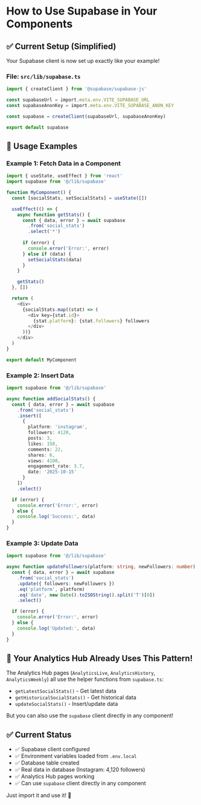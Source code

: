 # How to Use Supabase in Your Components

## ✅ Current Setup (Simplified)

Your Supabase client is now set up exactly like your example!

### **File: `src/lib/supabase.ts`**
```typescript
import { createClient } from '@supabase/supabase-js'

const supabaseUrl = import.meta.env.VITE_SUPABASE_URL
const supabaseAnonKey = import.meta.env.VITE_SUPABASE_ANON_KEY

const supabase = createClient(supabaseUrl, supabaseAnonKey)

export default supabase
```

## 📝 Usage Examples

### **Example 1: Fetch Data in a Component**
```typescript
import { useState, useEffect } from 'react'
import supabase from '@/lib/supabase'

function MyComponent() {
  const [socialStats, setSocialStats] = useState([])

  useEffect(() => {
    async function getStats() {
      const { data, error } = await supabase
        .from('social_stats')
        .select('*')
      
      if (error) {
        console.error('Error:', error)
      } else if (data) {
        setSocialStats(data)
      }
    }

    getStats()
  }, [])

  return (
    <div>
      {socialStats.map((stat) => (
        <div key={stat.id}>
          {stat.platform}: {stat.followers} followers
        </div>
      ))}
    </div>
  )
}

export default MyComponent
```

### **Example 2: Insert Data**
```typescript
import supabase from '@/lib/supabase'

async function addSocialStats() {
  const { data, error } = await supabase
    .from('social_stats')
    .insert([
      {
        platform: 'instagram',
        followers: 4120,
        posts: 3,
        likes: 158,
        comments: 22,
        shares: 6,
        views: 4100,
        engagement_rate: 3.7,
        date: '2025-10-15'
      }
    ])
    .select()

  if (error) {
    console.error('Error:', error)
  } else {
    console.log('Success:', data)
  }
}
```

### **Example 3: Update Data**
```typescript
import supabase from '@/lib/supabase'

async function updateFollowers(platform: string, newFollowers: number) {
  const { data, error } = await supabase
    .from('social_stats')
    .update({ followers: newFollowers })
    .eq('platform', platform)
    .eq('date', new Date().toISOString().split('T')[0])
    .select()

  if (error) {
    console.error('Error:', error)
  } else {
    console.log('Updated:', data)
  }
}
```

## 🎯 Your Analytics Hub Already Uses This Pattern!

The Analytics Hub pages (`AnalyticsLive`, `AnalyticsHistory`, `AnalyticsWeekly`) all use the helper functions from `supabase.ts`:

- `getLatestSocialStats()` - Get latest data
- `getHistoricalSocialStats()` - Get historical data
- `updateSocialStats()` - Insert/update data

But you can also use the `supabase` client directly in any component!

## ✅ Current Status

- ✅ Supabase client configured
- ✅ Environment variables loaded from `.env.local`
- ✅ Database table created
- ✅ Real data in database (Instagram: 4,120 followers)
- ✅ Analytics Hub pages working
- ✅ Can use `supabase` client directly in any component

Just import it and use it! 🚀


